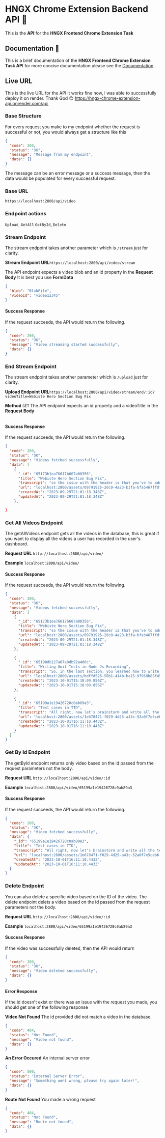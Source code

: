 # HNGX Chrome Extension Backend API 🚀

This is the **API** for the **HNGX Frontend Chrome Extension Task**

## Documentation 📖

This is a brief documentation of the **HNGX Frontend Chrome Extension Task API** for more concise documentation please see the [Documentation](./DOCUMENTATION.md)


## Live URL
This is the live URL for the API it works fine now, I was able to successfully deploy it on render. Thank God 😊
https://hngx-chrome-extension-api.onrender.com/api


### Base Structure

For every request you make to my endpoint whether the request is successful or not, you would always get a structure like this

```json
{
  "code": 200,
  "status": "OK",
  "message": "Message from my endpoint",
  "data": {}
}
```

The message can be an error message or a success message, then the data would be populated for every successful request.

### Base URL

`https://localhost:2800/api/video`

### Endpoint actions

`Upload`, `GetAll` `GetById`, `Delete`

### Stream Endpoint

The stream endpoint takes another parameter which is `/stream` just for clarity.

**Stream Endpoint URL**`https://localhost:2800/api/video/stream`

The API endpoint expects a video blob and an id property in the **Request Body**
It is best you use **FormData**

```json
{
  "blob": "BlobFile",
  "videoId": "video12345"
}
```

#### Success Response

If the request succeeds, the API would return the following.

```json
{
  "code": 200,
  "status": "OK",
  "message": "Video streaming started successfully",
  "data": {}
}
```

### End Stream Endpoint

The stream endpoint takes another parameter which is `/upload` just for clarity.

**Upload Endpoint URL**`https://localhost:2800/api/video/stream/end/:id?videoTitle=Webiste Hero Section Bug Fix`

**Method** `GET`
The API endpoint expects an id property and a videoTitle in the **Request Body**

```json

```

#### Success Response

If the request succeeds, the API would return the following.

```json
{
  "code": 200,
  "status": "OK",
  "message": "Videos fetched successfully",
  "data": [
    {
      "_id": "65173b1ea76617b607a00356",
      "title": "Webiste Hero Section Bug Fix",
      "transcript": "so the issue with the header is that you've to add an absolute positioning",
      "url": "localhost:2800/assets/09791925-20c0-4a23-b3fa-bfab467ffdf2-y2mate.com - Warriyo  Mortals feat Laura Brehm NCS Release.mp3",
      "createdAt": "2023-09-29T21:01:18.348Z",
      "updatedAt": "2023-09-29T21:01:18.348Z"
    },

}
```

### Get All Videos Endpoint

The getAllVideos endpoint gets all the videos in the database, this is great if you want to display all the videos a user has recorded in the user's dashboard.

**Request URL**
`http://localhost:2800/api/video/`

**Example**
`localhost:2800/api/video/`

#### Success Response

If the request succeeds, the API would return the following.

```json
{
  "code": 200,
  "status": "OK",
  "message": "Videos fetched successfully",
  "data": [
    {
      "_id": "65173b1ea76617b607a00356",
      "title": "Webiste Hero Section Bug Fix",
      "transcript": "so the issue with the header is that you've to add an absolute positioning",
      "url": "localhost:2800/assets/09791925-20c0-4a23-b3fa-bfab467ffdf2-y2mate.com - Warriyo  Mortals feat Laura Brehm NCS Release.mp3",
      "createdAt": "2023-09-29T21:01:18.348Z",
      "updatedAt": "2023-09-29T21:01:18.348Z"
    },

    {
      "_id": "65198db127a67a0db92a4d0c",
      "title": "Writing Unit Tests in Node Js Recording",
      "transcript": "So, in the last section, you learned how to write unit tests. Unit tests are easy to write, they're fast to execute, and they're ideal for testing functions with zero or minimal dependency to external resources. But in real world applications, we need to work with one or more external resources. That's where integration tests come into the picture. With integration tests, we test our application code along with these external resources as a whole. So, to write integration tests, we need a real database. We populate this database with data for testing. Now, we send an HTTP request to an endpoint we want to test, and then make an assertion. That assertion may involve inspecting the response or the database. For example, if we send an HTTP POST request to create a new genre, in an integration test, we're going to look at our database and verify that this new genre is there. So that's the big picture. In the next lecture, we're going to make a few simple tweaks to our application and prepare it for integration testing.",
      "url": "localhost:2800/assets/bdffd525-50b1-414b-ba15-9f968b85f45e-181 Introduction.mp4",
      "createdAt": "2023-10-01T15:18:09.856Z",
      "updatedAt": "2023-10-01T15:18:09.856Z"
    },

    {
      "_id": "65199a1e19426728c0ab89a3",
      "title": "Test cases in TTD",
      "transcript": "All right, now let's brainstorm and write all the test cases that we can think of this is not a complete lease It may change or extend it later so When we send a post request to this endpoint How should this endpoint behave? Well, first of all, we want to make sure that only Authenticated users can call this endpoint. So this should return 401 or unauthorized if client is not logged in. That's one test case Assuming that the client is logged in. What is the next thing we need to check for? We want to make sure that customer ID is provided and if not, we want to return a bad request So you should return 400 if customer ID is not provided Similarly we want to make sure that movie ID is provided as well. So It should return 400 if movie ID is not provided It is possible that the client sends both the customer ID and movie ID, but we don't have a rental for this combination Then we want to return 404 or not found if no rental Found for this customer and movie What is the next possibility that we do have a rental but that rental is already processed in other words The customer already returned the movie in that case. We want to return 400 which means this is a bad request So return 400 if rental already processed So These are all the negative cases Now, let's take a look at positive cases if we get to this point, that means we're processing a valid return so we should return 200 if This is a valid request We should also set the return date. So set the return date Next we need to calculate the rental fee. So calculate The rental fee We should also add the movie back to the stock so increase the stock and Finally, what should we return to the client in the body of the response? We can return the summary of the rental so return the rental So this is the rental with all the properties set date out date returned rental fee and so on So these are the initial test cases that I can think of over the next few lectures We're going to implement each of these test cases one by one",
      "url": "localhost:2800/assets/1e678471-f029-4d25-a43c-52a0f7e5ceb6-200 Test Cases.mp4",
      "createdAt": "2023-10-01T16:11:10.443Z",
      "updatedAt": "2023-10-01T16:11:10.443Z"
    }
  ]
}
```

### Get By Id Endpoint

The getById endpoint returns only video based on the id passed from the request parameters not the body.

**Request URL**
`http://localhost:2800/api/video/:id`

**Example**
`localhost:2800/api/video/65199a1e19426728c0ab89a3`

#### Success Response

If the request succeeds, the API would return the following.

```json
{
  "code": 200,
  "status": "OK",
  "message": "Video fetched successfully",
  "data": {
    "_id": "65199a1e19426728c0ab89a3",
    "title": "Test cases in TTD",
    "transcript": "All right, now let's brainstorm and write all the test cases that we can think of this is not a complete lease It may change or extend it later so When we send a post request to this endpoint How should this endpoint behave? Well, first of all, we want to make sure that only Authenticated users can call this endpoint. So this should return 401 or unauthorized if client is not logged in. That's one test case Assuming that the client is logged in. What is the next thing we need to check for? We want to make sure that customer ID is provided and if not, we want to return a bad request So you should return 400 if customer ID is not provided Similarly we want to make sure that movie ID is provided as well. So It should return 400 if movie ID is not provided It is possible that the client sends both the customer ID and movie ID, but we don't have a rental for this combination Then we want to return 404 or not found if no rental Found for this customer and movie What is the next possibility that we do have a rental but that rental is already processed in other words The customer already returned the movie in that case. We want to return 400 which means this is a bad request So return 400 if rental already processed So These are all the negative cases Now, let's take a look at positive cases if we get to this point, that means we're processing a valid return so we should return 200 if This is a valid request We should also set the return date. So set the return date Next we need to calculate the rental fee. So calculate The rental fee We should also add the movie back to the stock so increase the stock and Finally, what should we return to the client in the body of the response? We can return the summary of the rental so return the rental So this is the rental with all the properties set date out date returned rental fee and so on So these are the initial test cases that I can think of over the next few lectures We're going to implement each of these test cases one by one",
    "url": "localhost:2800/assets/1e678471-f029-4d25-a43c-52a0f7e5ceb6-200 Test Cases.mp4",
    "createdAt": "2023-10-01T16:11:10.443Z",
    "updatedAt": "2023-10-01T16:11:10.443Z"
  }
}
```

### Delete Endpoint

You can also delete a specific video based on the ID of the video. The delete endpoint delets a video based on the id passed from the request parameters not the body.

**Request URL**
`http://localhost:2800/api/video/:id`

**Example**
`localhost:2800/api/video/65199a1e19426728c0ab89a3`

#### Success Response

If the video was successfully deleted, then the API would return

```json
{
  "code": 200,
  "status": "OK",
  "message": "Video deleted successfully",
  "data": {}
}
```

#### Error Response

If the id doesn't exist or there was an issue with the request you made, you should get one of the following response

**Video Not Found**
The id provided did not match a video in the database.

```json
{
  "code": 404,
  "status": "Not Found",
  "message": "Video not found",
  "data": {}
}
```

**An Error Occured**
An internal server error

```json
{
  "code": 500,
  "status": "Internal Server Error",
  "message": "Something went wrong, please try again later!",
  "data": {}
}
```

**Route Not Found**
You made a wrong request

```json
{
  "code": 404,
  "status": "Not Found",
  "message": "Route not found",
  "data": {}
}
```
